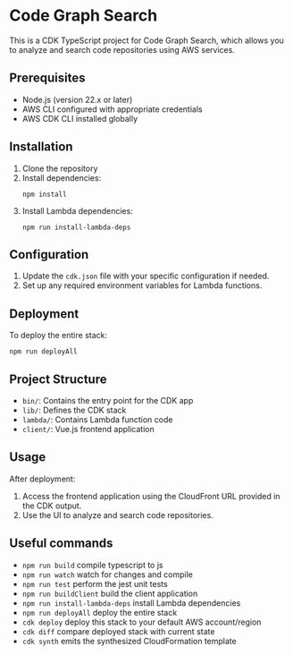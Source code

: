 # Code Graph Search

This is a CDK TypeScript project for Code Graph Search, which allows you to analyze and search code repositories using AWS services.

## Prerequisites

- Node.js (version 22.x or later)
- AWS CLI configured with appropriate credentials
- AWS CDK CLI installed globally

## Installation

1. Clone the repository
2. Install dependencies:
   ```
   npm install
   ```
3. Install Lambda dependencies:
   ```
   npm run install-lambda-deps
   ```

## Configuration

1. Update the `cdk.json` file with your specific configuration if needed.
2. Set up any required environment variables for Lambda functions.

## Deployment

To deploy the entire stack:

```
npm run deployAll
```

## Project Structure

- `bin/`: Contains the entry point for the CDK app
- `lib/`: Defines the CDK stack
- `lambda/`: Contains Lambda function code
- `client/`: Vue.js frontend application

## Usage

After deployment:
1. Access the frontend application using the CloudFront URL provided in the CDK output.
2. Use the UI to analyze and search code repositories.

## Useful commands

* `npm run build`   compile typescript to js
* `npm run watch`   watch for changes and compile
* `npm run test`    perform the jest unit tests
* `npm run buildClient`   build the client application
* `npm run install-lambda-deps`   install Lambda dependencies
* `npm run deployAll`   deploy the entire stack
* `cdk deploy`      deploy this stack to your default AWS account/region
* `cdk diff`        compare deployed stack with current state
* `cdk synth`       emits the synthesized CloudFormation template